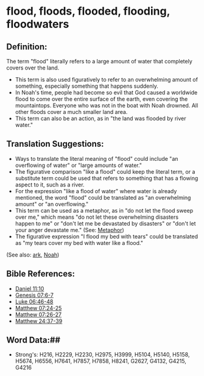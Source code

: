 # flood, floods, flooded, flooding, floodwaters #

## Definition: ##

The term "flood" literally refers to a large amount of water that completely covers over the land. 

* This term is also used figuratively to refer to an overwhelming amount of something, especially something that happens suddenly.
* In Noah's time, people had become so evil that God caused a worldwide flood to come over the entire surface of the earth, even covering the mountaintops. Everyone who was not in the boat with Noah drowned. All other floods cover a much smaller land area.
* This term can also be an action, as in "the land was flooded by river water."

## Translation Suggestions: ##

* Ways to translate the literal meaning of "flood" could include "an overflowing of water" or "large amounts of water."
* The figurative comparison "like a flood" could keep the literal term, or a substitute term could be used that refers to something that has a flowing aspect to it, such as a river.
* For the expression "like a flood of water" where water is already mentioned, the word "flood" could be translated as "an overwhelming amount" or "an overflowing."
* This term can be used as a metaphor, as in "do not let the flood sweep over me," which means "do not let these overwhelming disasters happen to me" or "don't let me be devastated by disasters" or "don't let your anger devastate me." (See: [Metaphor](rc://en/ta/man/translate/figs-metaphor))
* The figurative expression "I flood my bed with tears" could be translated as "my tears cover my bed with water like a flood."

(See also: [ark](../kt/ark.md), [Noah](../names/noah.md))

## Bible References: ##

* [Daniel 11:10](rc://en/tn/help/dan/11/10)
* [Genesis 07:6-7](rc://en/tn/help/gen/07/06)
* [Luke 06:46-48](rc://en/tn/help/luk/06/46)
* [Matthew 07:24-25](rc://en/tn/help/mat/07/24)
* [Matthew 07:26-27](rc://en/tn/help/mat/07/26)
* [Matthew 24:37-39](rc://en/tn/help/mat/24/37)

## Word Data:##

* Strong's: H216, H2229, H2230, H2975, H3999, H5104, H5140, H5158, H5674, H6556, H7641, H7857, H7858, H8241, G2627, G4132, G4215, G4216
